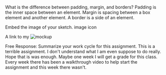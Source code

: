 What is the difference between padding, margin, and borders?
Padding is the inner space between an element. Margin is spacing between a box element and another element. A border is a side of an element.


Embed the image of your sketch. image icon

A link to my  ![mockup](./images/mockup.heic)


Free Response: Summarize your work cycle for this assignment.
This is a terrible assignment. I don't understand what I am even suppose to do really. Hope that is was enough. Maybe one week I will get a grade for this class.
Every week there has been a walkthrough video to help start the assignment and this week there wasn't.
